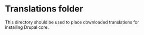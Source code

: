 # Translations folder
This directory should be used to place downloaded translations
for installing Drupal core.

